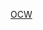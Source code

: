 [OCW](https://ocw.mit.edu/courses/6-001-structure-and-interpretation-of-computer-programs-spring-2005/)